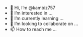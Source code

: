- 👋 Hi, I’m @kambiz757
- 👀 I’m interested in ...
- 🌱 I’m currently learning ...
- 💞️ I’m looking to collaborate on ...
- 📫 How to reach me ...

<!---
kambiz757/kambiz757 is a ✨ special ✨ repository because its `README.md` (this file) appears on your GitHub profile.
You can click the Preview link to take a look at your c
